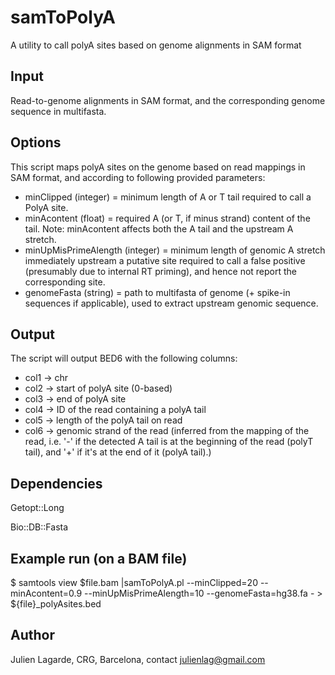 # samToPolyA
A utility to call polyA sites based on genome alignments in SAM format

## Input
Read-to-genome alignments in SAM format, and the corresponding genome sequence in multifasta.

## Options
This script maps polyA sites on the genome based on read mappings in SAM format, and according to following provided parameters:
  - minClipped (integer)
            = minimum length of A or T tail required to call a PolyA site.
  - minAcontent (float)
            = required A (or T, if minus strand) content of the tail. 
              Note: minAcontent affects both the A tail and the upstream A stretch.
  - minUpMisPrimeAlength (integer)
            = minimum length of genomic A stretch immediately upstream a putative site required to call a false positive (presumably due to internal RT priming), and hence not report the corresponding site.
  - genomeFasta (string)
            = path to multifasta of genome (+ spike-in sequences if applicable), used to extract upstream genomic sequence.

## Output
The script will output BED6 with the following columns:

* col1 -> chr
* col2 -> start of polyA site (0-based)
* col3 -> end of polyA site
* col4 -> ID of the read containing a polyA tail
* col5 -> length of the polyA tail on read
* col6 -> genomic strand of the read (inferred from the mapping of the read, i.e. '-' if the detected A tail is at the beginning of the read (polyT tail), and '+' if it's at the end of it (polyA tail).)

## Dependencies
Getopt::Long

Bio::DB::Fasta

## Example run (on a BAM file)

$ samtools view $file.bam |samToPolyA.pl --minClipped=20 --minAcontent=0.9 --minUpMisPrimeAlength=10 --genomeFasta=hg38.fa - > ${file}_polyAsites.bed


## Author
Julien Lagarde, CRG, Barcelona, contact julienlag@gmail.com
